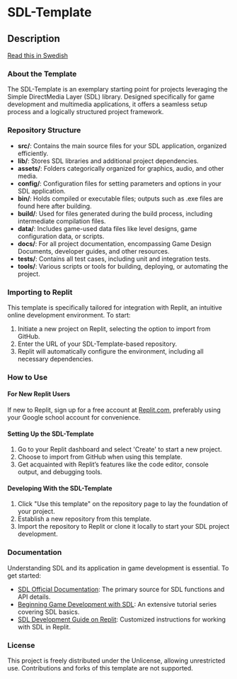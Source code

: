 # SDL-Template

## Description

[Read this in Swedish](./README.se.md)

### About the Template

The SDL-Template is an exemplary starting point for projects leveraging the Simple DirectMedia Layer (SDL) library. Designed specifically for game development and multimedia applications, it offers a seamless setup process and a logically structured project framework.

### Repository Structure

- **src/**: Contains the main source files for your SDL application, organized efficiently.
- **lib/**: Stores SDL libraries and additional project dependencies.
- **assets/**: Folders categorically organized for graphics, audio, and other media.
- **config/**: Configuration files for setting parameters and options in your SDL application.
- **bin/**: Holds compiled or executable files; outputs such as .exe files are found here after building.
- **build/**: Used for files generated during the build process, including intermediate compilation files.
- **data/**: Includes game-used data files like level designs, game configuration data, or scripts.
- **docs/**: For all project documentation, encompassing Game Design Documents, developer guides, and other resources.
- **tests/**: Contains all test cases, including unit and integration tests.
- **tools/**: Various scripts or tools for building, deploying, or automating the project.

### Importing to Replit

This template is specifically tailored for integration with Replit, an intuitive online development environment. To start:

1. Initiate a new project on Replit, selecting the option to import from GitHub.
2. Enter the URL of your SDL-Template-based repository.
3. Replit will automatically configure the environment, including all necessary dependencies.

### How to Use

#### For New Replit Users
If new to Replit, sign up for a free account at [Replit.com](https://replit.com/), preferably using your Google school account for convenience.

#### Setting Up the SDL-Template
1. Go to your Replit dashboard and select 'Create' to start a new project.
2. Choose to import from GitHub when using this template.
3. Get acquainted with Replit’s features like the code editor, console output, and debugging tools.

#### Developing With the SDL-Template
1. Click "Use this template" on the repository page to lay the foundation of your project.
2. Establish a new repository from this template.
3. Import the repository to Replit or clone it locally to start your SDL project development.

### Documentation

Understanding SDL and its application in game development is essential. To get started:

- [SDL Official Documentation](https://wiki.libsdl.org/): The primary source for SDL functions and API details.
- [Beginning Game Development with SDL](https://lazyfoo.net/tutorials/SDL/): An extensive tutorial series covering SDL basics.
- [SDL Development Guide on Replit](https://www.replit.com/site/docs/repls/sdl): Customized instructions for working with SDL in Replit.

### License

This project is freely distributed under the Unlicense, allowing unrestricted use. Contributions and forks of this template are not supported.
